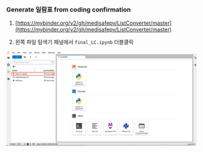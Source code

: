 ### Generate 일람표 from coding confirmation

1. [https://mybinder.org/v2/gh/medisafepv/ListConverter/master](https://mybinder.org/v2/gh/medisafepv/ListConverter/master)

2. 왼쪽 파일 탐색기 패널에서 `final_LC.ipynb` 더블클릭

 ![Screen Shot 2022-06-22 at 10.26.17 AM.png](images/im2.png)

